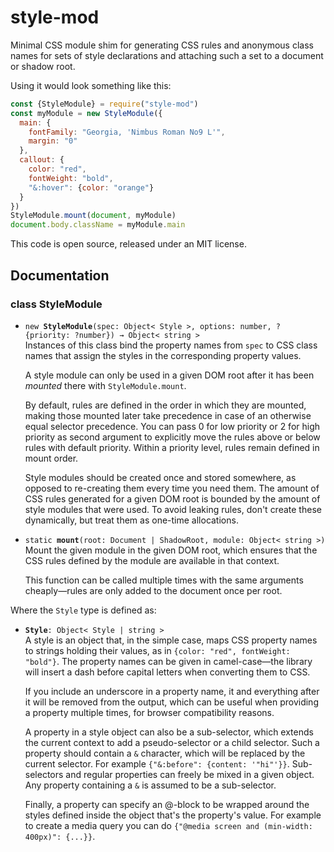 <!-- To edit this file, edit /src/README.md, not /README.md -->

# style-mod

Minimal CSS module shim for generating CSS rules and anonymous class
names for sets of style declarations and attaching such a set to a
document or shadow root.

Using it would look something like this:

```javascript
const {StyleModule} = require("style-mod")
const myModule = new StyleModule({
  main: {
    fontFamily: "Georgia, 'Nimbus Roman No9 L'",
    margin: "0"
  },
  callout: {
    color: "red",
    fontWeight: "bold",
    "&:hover": {color: "orange"}
  }
})
StyleModule.mount(document, myModule)
document.body.className = myModule.main
```

This code is open source, released under an MIT license.
    
## Documentation

### class StyleModule

 * `new `**`StyleModule`**`(spec: Object< Style >, options: number, ?{priority: ?number}) → Object< string >`\
   Instances of this class bind the property names
   from `spec` to CSS class names that assign the styles in the
   corresponding property values.

   A style module can only be used in a given DOM root after it has
   been _mounted_ there with `StyleModule.mount`.

   By default, rules are defined in the order in which they are
   mounted, making those mounted later take precedence in case of an
   otherwise equal selector precedence. You can pass 0 for low
   priority or 2 for high priority as second argument to explicitly
   move the rules above or below rules with default priority. Within a
   priority level, rules remain defined in mount order.

   Style modules should be created once and stored somewhere, as
   opposed to re-creating them every time you need them. The amount of
   CSS rules generated for a given DOM root is bounded by the amount
   of style modules that were used. To avoid leaking rules, don't
   create these dynamically, but treat them as one-time allocations.

 * `static `**`mount`**`(root: Document | ShadowRoot, module: Object< string >)`\
   Mount the given module in the given DOM root, which ensures that
   the CSS rules defined by the module are available in that context.

   This function can be called multiple times with the same arguments
   cheaply—rules are only added to the document once per root.


Where the `Style` type is defined as:

 * **`Style`**`: Object< Style | string >`\
   A style is an object that, in the simple case, maps CSS property
   names to strings holding their values, as in `{color: "red",
   fontWeight: "bold"}`. The property names can be given in
   camel-case—the library will insert a dash before capital letters
   when converting them to CSS.

   If you include an underscore in a property name, it and everything
   after it will be removed from the output, which can be useful when
   providing a property multiple times, for browser compatibility
   reasons.

   A property in a style object can also be a sub-selector, which
   extends the current context to add a pseudo-selector or a child
   selector. Such a property should contain a `&` character, which
   will be replaced by the current selector. For example `{"&:before":
   {content: '"hi"'}}`. Sub-selectors and regular properties can
   freely be mixed in a given object. Any property containing a `&` is
   assumed to be a sub-selector.

   Finally, a property can specify an @-block to be wrapped around the
   styles defined inside the object that's the property's value. For
   example to create a media query you can do `{"@media screen and
   (min-width: 400px)": {...}}`.


